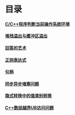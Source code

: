 # 目录

#### [C/C++程序判断当前操作系统环境](https://github.com/13870517674/-2022-5-4-/blob/main/C%2B%2B/Markdown%E6%96%87%E6%A1%A3/Markdown/C%26C%2B%2B%E7%A8%8B%E5%BA%8F%E5%88%A4%E6%96%AD%E5%BD%93%E5%89%8D%E6%93%8D%E4%BD%9C%E7%B3%BB%E7%BB%9F%E7%8E%AF%E5%A2%83.md)

#### [堆栈溢出与缓冲区溢出](https://github.com/13870517674/-2022-5-4-/blob/main/C%2B%2B/Markdown%E6%96%87%E6%A1%A3/Markdown/%E5%A0%86%E6%A0%88%E6%BA%A2%E5%87%BA%E4%B8%8E%E7%BC%93%E5%86%B2%E5%8C%BA%E6%BA%A2%E5%87%BA.md)

#### [回答的艺术](https://github.com/13870517674/-2022-5-4-/blob/main/C%2B%2B/Markdown%E6%96%87%E6%A1%A3/Markdown/%E5%9B%9E%E7%AD%94%E7%9A%84%E8%89%BA%E6%9C%AF.md)

#### [正则表达式](https://github.com/13870517674/-2022-5-4-/blob/main/C%2B%2B/Markdown%E6%96%87%E6%A1%A3/Markdown/%E6%AD%A3%E5%88%99%E8%A1%A8%E8%BE%BE%E5%BC%8F.md)

#### [句柄](https://github.com/13870517674/-2022-5-4-/blob/main/C++/Markdown%E6%96%87%E6%A1%A3/Markdown/%E5%8F%A5%E6%9F%84.md)

#### [同步异步堵塞问题](https://github.com/13870517674/-2022-5-4-/blob/main/C%2B%2B/Markdown%E6%96%87%E6%A1%A3/Markdown/%E9%9D%9E%E5%90%8C%E6%AD%A5%E9%98%BB%E5%A1%9E%EF%BC%8C%E5%90%8C%E6%AD%A5%E9%98%BB%E5%A1%9E%EF%BC%8C%E5%BC%82%E6%AD%A5%E9%98%BB%E5%A1%9E%EF%BC%8C%E5%BC%82%E6%AD%A5%E9%9D%9E%E9%98%BB%E5%A1%9E.md)

#### [隐式转换中的值类别转换](https://github.com/13870517674/-2022-5-4-/blob/main/C%2B%2B/Markdown%E6%96%87%E6%A1%A3/Markdown/%E9%9A%90%E5%BC%8F%E8%BD%AC%E6%8D%A2%E4%B8%AD%E7%9A%84%E2%80%9C%E5%80%BC%E7%B1%BB%E5%88%AB%E8%BD%AC%E6%8D%A2%E2%80%9D.md)

#### [C++数组越界UB访问问题](https://github.com/13870517674/-2022-5-4-/blob/main/C%2B%2B/Markdown%E6%96%87%E6%A1%A3/Markdown/C%2B%2B%E6%95%B0%E7%BB%84%E8%B6%8A%E7%95%8CUB%E8%AE%BF%E9%97%AE%E7%9A%84%E9%97%AE%E9%A2%98.md)
